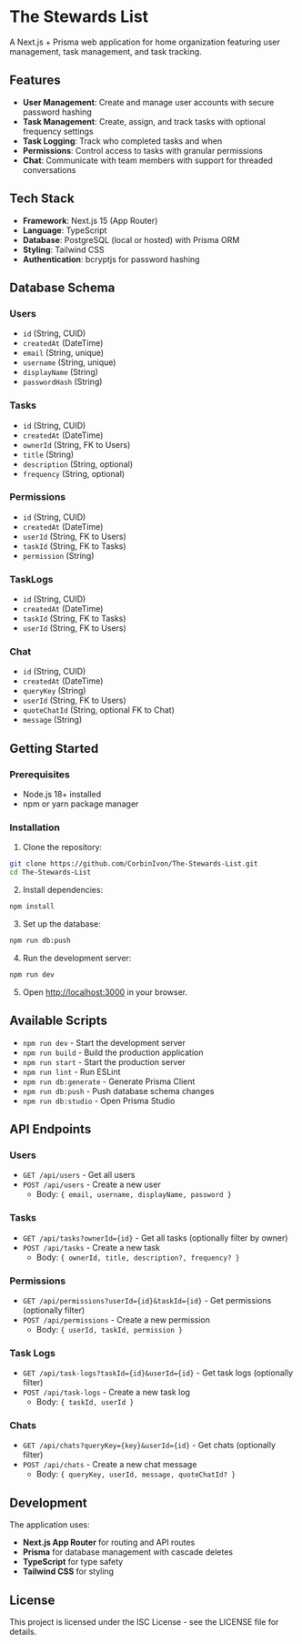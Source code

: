 # The Stewards List

A Next.js + Prisma web application for home organization featuring user management, task management, and task tracking.

## Features

- **User Management**: Create and manage user accounts with secure password hashing
- **Task Management**: Create, assign, and track tasks with optional frequency settings
- **Task Logging**: Track who completed tasks and when
- **Permissions**: Control access to tasks with granular permissions
- **Chat**: Communicate with team members with support for threaded conversations

## Tech Stack

- **Framework**: Next.js 15 (App Router)
- **Language**: TypeScript
- **Database**: PostgreSQL (local or hosted) with Prisma ORM
- **Styling**: Tailwind CSS
- **Authentication**: bcryptjs for password hashing

## Database Schema

### Users

- `id` (String, CUID)
- `createdAt` (DateTime)
- `email` (String, unique)
- `username` (String, unique)
- `displayName` (String)
- `passwordHash` (String)

### Tasks

- `id` (String, CUID)
- `createdAt` (DateTime)
- `ownerId` (String, FK to Users)
- `title` (String)
- `description` (String, optional)
- `frequency` (String, optional)

### Permissions

- `id` (String, CUID)
- `createdAt` (DateTime)
- `userId` (String, FK to Users)
- `taskId` (String, FK to Tasks)
- `permission` (String)

### TaskLogs

- `id` (String, CUID)
- `createdAt` (DateTime)
- `taskId` (String, FK to Tasks)
- `userId` (String, FK to Users)

### Chat

- `id` (String, CUID)
- `createdAt` (DateTime)
- `queryKey` (String)
- `userId` (String, FK to Users)
- `quoteChatId` (String, optional FK to Chat)
- `message` (String)

## Getting Started

### Prerequisites

- Node.js 18+ installed
- npm or yarn package manager

### Installation

1. Clone the repository:

```bash
git clone https://github.com/CorbinIvon/The-Stewards-List.git
cd The-Stewards-List
```

2. Install dependencies:

```bash
npm install
```

3. Set up the database:

```bash
npm run db:push
```

4. Run the development server:

```bash
npm run dev
```

5. Open [http://localhost:3000](http://localhost:3000) in your browser.

## Available Scripts

- `npm run dev` - Start the development server
- `npm run build` - Build the production application
- `npm run start` - Start the production server
- `npm run lint` - Run ESLint
- `npm run db:generate` - Generate Prisma Client
- `npm run db:push` - Push database schema changes
- `npm run db:studio` - Open Prisma Studio

## API Endpoints

### Users

- `GET /api/users` - Get all users
- `POST /api/users` - Create a new user
  - Body: `{ email, username, displayName, password }`

### Tasks

- `GET /api/tasks?ownerId={id}` - Get all tasks (optionally filter by owner)
- `POST /api/tasks` - Create a new task
  - Body: `{ ownerId, title, description?, frequency? }`

### Permissions

- `GET /api/permissions?userId={id}&taskId={id}` - Get permissions (optionally filter)
- `POST /api/permissions` - Create a new permission
  - Body: `{ userId, taskId, permission }`

### Task Logs

- `GET /api/task-logs?taskId={id}&userId={id}` - Get task logs (optionally filter)
- `POST /api/task-logs` - Create a new task log
  - Body: `{ taskId, userId }`

### Chats

- `GET /api/chats?queryKey={key}&userId={id}` - Get chats (optionally filter)
- `POST /api/chats` - Create a new chat message
  - Body: `{ queryKey, userId, message, quoteChatId? }`

## Development

The application uses:

- **Next.js App Router** for routing and API routes
- **Prisma** for database management with cascade deletes
- **TypeScript** for type safety
- **Tailwind CSS** for styling

## License

This project is licensed under the ISC License - see the LICENSE file for details.
